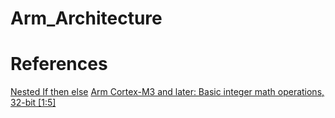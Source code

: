 # Arm_Architecture
# References
[Nested If then else](https://books.google.co.in/books?id=g2YlDgAAQBAJ&pg=PT241&lpg=PT241&dq=nested+if+else+in+arm&source=bl&ots=7qweVEXHSH&sig=DA_TViCBXvvX5ZvtijmwVZtzwRc&hl=en&sa=X&ved=0ahUKEwiNtq6joZrXAhUYT48KHbuhAGMQ6AEITDAG#v=onepage&q=nested%20if%20else%20in%20arm&f=false)
[Arm Cortex-M3 and later: Basic integer math operations, 32-bit [1:5]](https://community.arm.com/processors/b/blog/posts/arm-cortex-m3-and-later-basic-integer-math-operations-32-bit-1-5)
